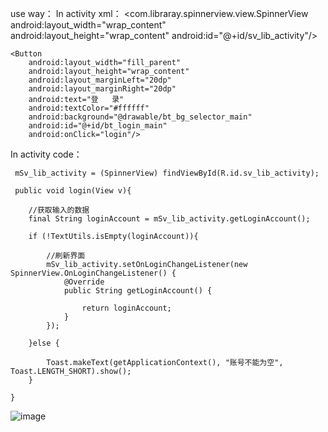 use way：
In activity xml：
   <com.libraray.spinnerview.view.SpinnerView
        android:layout_width="wrap_content"
        android:layout_height="wrap_content"
        android:id="@+id/sv_lib_activity"/>

    <Button
        android:layout_width="fill_parent"
        android:layout_height="wrap_content"
        android:layout_marginLeft="20dp"
        android:layout_marginRight="20dp"
        android:text="登   录"
        android:textColor="#ffffff"
        android:background="@drawable/bt_bg_selector_main"
        android:id="@+id/bt_login_main"
        android:onClick="login"/>
        
In activity code：

     mSv_lib_activity = (SpinnerView) findViewById(R.id.sv_lib_activity);
     
     public void login(View v){

        //获取输入的数据
        final String loginAccount = mSv_lib_activity.getLoginAccount();

        if (!TextUtils.isEmpty(loginAccount)){

            //刷新界面
            mSv_lib_activity.setOnLoginChangeListener(new SpinnerView.OnLoginChangeListener() {
                @Override
                public String getLoginAccount() {

                    return loginAccount;
                }
            });

        }else {

            Toast.makeText(getApplicationContext(), "账号不能为空", Toast.LENGTH_SHORT).show();
        }

    }
![image](https://github.com/kuang2010/SpinnerView/showone1.png ) 
